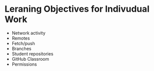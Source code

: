 # Leraning Objectives for Indivudual Work

* Network activity
* Remotes
* Fetch/push
* Branches
* Student repositories
* GitHub Classroom
* Permissions